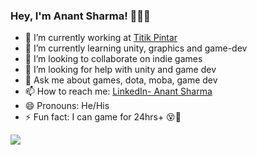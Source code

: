 ### Hey, I'm Anant Sharma! 🐱‍👤👾

- 🔭 I’m currently working at [Titik Pintar](https://titikpintar.id/)
- 🌱 I’m currently learning unity, graphics and game-dev
- 👯 I’m looking to collaborate on indie games
- 🤔 I’m looking for help with unity and game dev
- 💬 Ask me about games, dota, moba, game dev
- 📫 How to reach me: [LinkedIn- Anant Sharma](https://www.linkedin.com/in/anant-sharma-game/)
- 😄 Pronouns: He/His
- ⚡ Fun fact: I can game for 24hrs+ 😵🤩

<img src="https://github-readme-stats.vercel.app/api?username=ananttheant&&show_icons=true&title_color=ffffff&icon_color=bb2acf&text_color=daf7dc&bg_color=151515">
